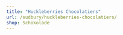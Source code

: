 ```yaml
---
title: "Huckleberries Chocolatiers"
url: /sudbury/huckleberries-chocolatiers/
shop: Schokolade
---
```


